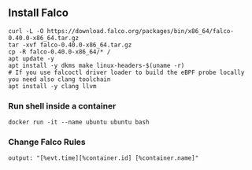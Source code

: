 ## Install Falco 
```
curl -L -O https://download.falco.org/packages/bin/x86_64/falco-0.40.0-x86_64.tar.gz
tar -xvf falco-0.40.0-x86_64.tar.gz
cp -R falco-0.40.0-x86_64/* /
apt update -y
apt install -y dkms make linux-headers-$(uname -r)
# If you use falcoctl driver loader to build the eBPF probe locally you need also clang toolchain
apt install -y clang llvm
```
### Run shell inside a container 
```
docker run -it --name ubuntu ubuntu bash
```
### Change Falco Rules 
`output: "[%evt.time][%container.id] [%container.name]"`
